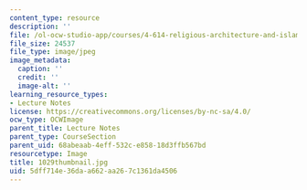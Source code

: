 ```yaml
---
content_type: resource
description: ''
file: /ol-ocw-studio-app/courses/4-614-religious-architecture-and-islamic-cultures-fall-2002/5dff714e36daa662aa267c1361da4506_1029thumbnail.jpg
file_size: 24537
file_type: image/jpeg
image_metadata:
  caption: ''
  credit: ''
  image-alt: ''
learning_resource_types:
- Lecture Notes
license: https://creativecommons.org/licenses/by-nc-sa/4.0/
ocw_type: OCWImage
parent_title: Lecture Notes
parent_type: CourseSection
parent_uid: 68abeaab-4eff-532c-e858-18d3ffb567bd
resourcetype: Image
title: 1029thumbnail.jpg
uid: 5dff714e-36da-a662-aa26-7c1361da4506
---
```


